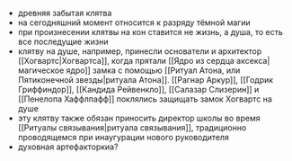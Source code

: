 - древняя забытая клятва
- на сегодняшний момент относится к разряду тёмной магии
- при произнесении клятвы на кон ставится не жизнь, а душа, то есть все последущие жизни
- клятву на душе, например, принесли основатели и архитектор [[Хогвартс|Хогвартса]], когда прятали [[Ядро из сердца аксекса|магическое ядро]] замка с помощью [[Ритуал Атона, или Пятиконечной звезды|ритуала Атона]]. [[Рагнар Аркур]], [[Годрик Гриффиндор]], [[Кандида Рейвенкло]], [[Салазар Слизерин]] и [[Пенелопа Хаффлпафф]] поклялись защищать замок Хогвартс на душе
- эту клятву также обязан приносить директор школы во время [[Ритуалы связывания|ритуала связывания]], традиционно проводящемся при инаугурации нового руководителя
- духовная артефакторкиа?